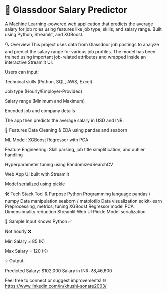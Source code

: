 # 💼 Glassdoor Salary Predictor
A Machine Learning-powered web application that predicts the average salary for job roles using features like job type, skills, and salary range. Built using Python, Streamlit, and XGBoost.

🔍 Overview
This project uses data from Glassdoor job postings to analyze and predict the salary range for various job profiles. The model has been trained using important job-related attributes and wrapped inside an interactive Streamlit UI.

Users can input:

Technical skills (Python, SQL, AWS, Excel)

Job type (Hourly/Employer-Provided)

Salary range (Minimum and Maximum)

Encoded job and company details

The app then predicts the average salary in USD and INR.

🚀 Features
 Data Cleaning & EDA using pandas and seaborn

 ML Model: XGBoost Regressor with PCA

 Feature Engineering: Skill parsing, job title simplification, and outlier handling

 Hyperparameter tuning using RandomizedSearchCV

 Web App UI built with Streamlit

 Model serialized using pickle

🛠 Tech Stack
Tool	& Purpose
Python	Programming language
pandas / numpy	Data manipulation
seaborn / matplotlib	Data visualization
scikit-learn	Preprocessing, metrics, tuning
XGBoost	Regressor model
PCA	Dimensionality reduction
Streamlit	Web UI
Pickle	Model serialization

🧪 Sample Input
Knows Python ✅

Not hourly ❌

Min Salary = 85 (K)

Max Salary = 120 (K)

💡 Output:

Predicted Salary: $102,000
Salary in INR: ₹8,46,600

Feel free to connect or suggest improvements!
🌐 https://www.linkedin.com/in/khushi-sonare2003/


